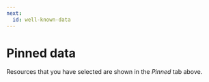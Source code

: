 ```yaml
---
next:
  id: well-known-data
---
```


# Pinned data

Resources that you have selected are shown in the _Pinned_ tab above.
